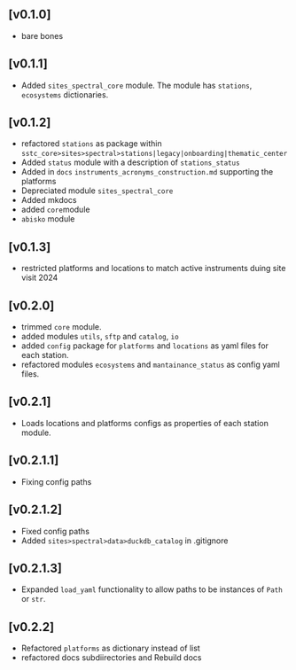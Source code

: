 ## [v0.1.0]
- bare bones 

## [v0.1.1]
- Added `sites_spectral_core` module. The module has `stations`, `ecosystems` dictionaries. 

## [v0.1.2]
- refactored `stations` as package within `sstc_core>sites>spectral>stations|legacy|onboarding|thematic_center`   
- Added `status` module with a description of `stations_status`
- Added in `docs` `instruments_acronyms_construction.md` supporting the platforms
- Depreciated module `sites_spectral_core`
- Added mkdocs
- added `core`module
- `abisko` module

## [v0.1.3]
- restricted platforms and locations to match active instruments duing site visit  2024

## [v0.2.0]
- trimmed `core` module.
- added modules `utils`, `sftp` and `catalog`, `io`
- added `config` package for `platforms` and `locations` as yaml files for each station.
- refactored modules `ecosystems` and `mantainance_status` as config yaml files.

## [v0.2.1]
- Loads locations and platforms configs as properties of each station module.

## [v0.2.1.1]
- Fixing config paths

## [v0.2.1.2]
- Fixed config paths 
- Added `sites>spectral>data>duckdb_catalog` in .gitignore

## [v0.2.1.3]
- Expanded `load_yaml` functionality to allow paths to be instances of `Path` or `str`.
  
## [v0.2.2]
- Refactored `platforms` as dictionary instead of list
- refactored docs subdiirectories and Rebuild docs 